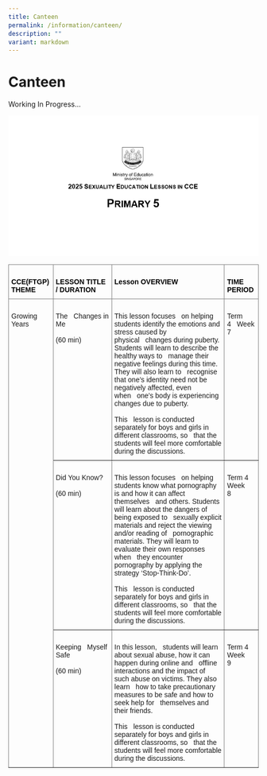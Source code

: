 ```yaml
---
title: Canteen
permalink: /information/canteen/
description: ""
variant: markdown
---
```

# **Canteen**

Working In Progress...

![](/images/CCE_P5_Sexuality_education_logo.jpg)

<table class="tg" style="border-collapse:collapse;border-spacing:0"><thead>
<tr><th style="border-color:inherit;border-style:solid;border-width:1px;font-family:Arial, sans-serif;font-size:14px;font-weight:bold;overflow:hidden;padding:10px 5px;text-align:left;vertical-align:top;word-break:normal"><br><span style="color:black">CCE(FTGP) THEME</span><span style="background-color:#D9D9D9"> </span></th><th style="border-color:inherit;border-style:solid;border-width:1px;font-family:Arial, sans-serif;font-size:14px;font-weight:bold;overflow:hidden;padding:10px 5px;text-align:left;vertical-align:top;word-break:normal"><br><span style="color:black">LESSON    TITLE / DURATION</span><span style="background-color:#D9D9D9"> </span></th><th style="border-color:inherit;border-style:solid;border-width:1px;font-family:Arial, sans-serif;font-size:14px;font-weight:bold;overflow:hidden;padding:10px 5px;text-align:left;vertical-align:top;word-break:normal"><br><span style="color:black">Lesson OVERVIEW</span></th>
<th style="border-color:inherit;border-style:solid;border-width:1px;font-family:Arial, sans-serif;font-size:14px;font-weight:bold;overflow:hidden;padding:10px 5px;text-align:left;vertical-align:top;word-break:normal"><br><span style="color:black">TIME PERIOD </span><br></th></tr>
</thead>
<tbody>
<tr><td rowspan="3" style="border-color:inherit;border-style:solid;border-width:1px;font-family:Arial, sans-serif;font-size:14px;overflow:hidden;padding:10px 5px;text-align:left;vertical-align:top;word-break:normal">&nbsp;&nbsp;&nbsp;<br>Growing Years&nbsp;&nbsp;&nbsp;</td><td style="border-color:inherit;border-style:solid;border-width:1px;font-family:Arial, sans-serif;font-size:14px;overflow:hidden;padding:10px 5px;text-align:left;vertical-align:top;word-break:normal">&nbsp;&nbsp;&nbsp;<br>The&nbsp;&nbsp;&nbsp;Changes in Me<br>&nbsp;&nbsp;&nbsp;<br>(60 min)&nbsp;&nbsp;&nbsp;</td>
<td style="border-color:inherit;border-style:solid;border-width:1px;font-family:Arial, sans-serif;font-size:14px;overflow:hidden;padding:10px 5px;text-align:left;vertical-align:top;word-break:normal">&nbsp;&nbsp;&nbsp;<br>This lesson focuses&nbsp;&nbsp;&nbsp;on helping students identify the emotions and stress caused by physical&nbsp;&nbsp;&nbsp;changes during puberty. Students will learn to describe the healthy ways to&nbsp;&nbsp;&nbsp;manage their negative feelings during this time. They will also learn to&nbsp;&nbsp;&nbsp;recognise that one’s identity need not be negatively affected, even when&nbsp;&nbsp;&nbsp;one’s body is experiencing changes due to puberty. <br>&nbsp;&nbsp;&nbsp;<br>This&nbsp;&nbsp;&nbsp;lesson is conducted separately for boys and girls in different classrooms, so&nbsp;&nbsp;&nbsp;that the students will feel more comfortable during the discussions.&nbsp;&nbsp;&nbsp;</td>
<td style="border-color:inherit;border-style:solid;border-width:1px;font-family:Arial, sans-serif;font-size:14px;overflow:hidden;padding:10px 5px;text-align:left;vertical-align:top;word-break:normal">&nbsp;&nbsp;&nbsp;<br>Term 4&nbsp;&nbsp;&nbsp;Week 7&nbsp;&nbsp;&nbsp;</td></tr>
<tr><td style="border-color:inherit;border-style:solid;border-width:1px;font-family:Arial, sans-serif;font-size:14px;overflow:hidden;padding:10px 5px;text-align:left;vertical-align:top;word-break:normal">&nbsp;&nbsp;&nbsp;<br>Did You Know?<br>&nbsp;&nbsp;&nbsp;<br>(60 min)<br>&nbsp;&nbsp;&nbsp;<br> &nbsp;&nbsp;&nbsp;</td>
<td style="border-color:inherit;border-style:solid;border-width:1px;font-family:Arial, sans-serif;font-size:14px;overflow:hidden;padding:10px 5px;text-align:left;vertical-align:top;word-break:normal">&nbsp;&nbsp;&nbsp;<br>This lesson focuses&nbsp;&nbsp;&nbsp;on helping students know what pornography is and how it can affect themselves&nbsp;&nbsp;&nbsp;and others. Students will learn about the dangers of being exposed to&nbsp;&nbsp;&nbsp;sexually explicit materials and reject the viewing and/or reading of&nbsp;&nbsp;&nbsp;pornographic materials. They will learn to evaluate their own responses when&nbsp;&nbsp;&nbsp;they encounter pornography by applying the strategy ‘Stop-Think-Do’. <br>&nbsp;&nbsp;&nbsp;<br>This&nbsp;&nbsp;&nbsp;lesson is conducted separately for boys and girls in different classrooms, so&nbsp;&nbsp;&nbsp;that the students will feel more comfortable during the discussions.&nbsp;&nbsp;&nbsp;</td>
<td style="border-color:inherit;border-style:solid;border-width:1px;font-family:Arial, sans-serif;font-size:14px;overflow:hidden;padding:10px 5px;text-align:left;vertical-align:top;word-break:normal">&nbsp;&nbsp;&nbsp;<br>Term 4 Week 8&nbsp;&nbsp;&nbsp;</td></tr>
<tr><td style="border-color:inherit;border-style:solid;border-width:1px;font-family:Arial, sans-serif;font-size:14px;overflow:hidden;padding:10px 5px;text-align:left;vertical-align:top;word-break:normal">&nbsp;&nbsp;&nbsp;<br>Keeping&nbsp;&nbsp;&nbsp;Myself Safe<br>&nbsp;&nbsp;&nbsp;<br>(60 min)<br>&nbsp;&nbsp;&nbsp;<br> &nbsp;&nbsp;&nbsp;</td>
<td style="border-color:inherit;border-style:solid;border-width:1px;font-family:Arial, sans-serif;font-size:14px;overflow:hidden;padding:10px 5px;text-align:left;vertical-align:top;word-break:normal">&nbsp;&nbsp;&nbsp;<br>In this lesson,&nbsp;&nbsp;&nbsp;students will learn about sexual abuse, how it can happen during online and&nbsp;&nbsp;&nbsp;offline interactions and the impact of such abuse on victims. They also learn&nbsp;&nbsp;&nbsp;how to take precautionary measures to be safe and how to seek help for&nbsp;&nbsp;&nbsp;themselves and their friends.<br>&nbsp;&nbsp;&nbsp;<br>This&nbsp;&nbsp;&nbsp;lesson is conducted separately for boys and girls in different classrooms, so&nbsp;&nbsp;&nbsp;that the students will feel more comfortable during the discussions.&nbsp;&nbsp;&nbsp;</td>
<td style="border-color:inherit;border-style:solid;border-width:1px;font-family:Arial, sans-serif;font-size:14px;overflow:hidden;padding:10px 5px;text-align:left;vertical-align:top;word-break:normal">&nbsp;&nbsp;&nbsp;<br>Term 4 Week 9&nbsp;&nbsp;&nbsp;</td></tr>
</tbody></table>